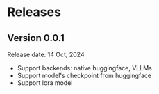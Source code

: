 # Releases

## Version 0.0.1 
Release date: 14 Oct, 2024
- Support backends: native huggingface, VLLMs
- Support model's checkpoint from huggingface
- Support lora model
